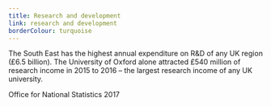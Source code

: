 ```yaml
---
title: Research and development
link: research and development
borderColour: turquoise
---
```

The South East has the highest annual expenditure on R&D of any UK region (£6.5 billion). The University of Oxford alone attracted £540 million of research income in 2015 to 2016 – the largest research income of any UK university.  
<div class="region--small-text"><p>Office for National Statistics 2017</p></div>